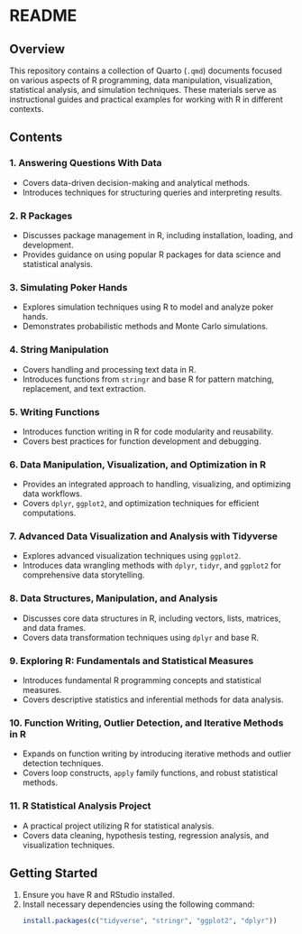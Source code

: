 # README

## Overview
This repository contains a collection of Quarto (`.qmd`) documents focused on various aspects of R programming, data manipulation, visualization, statistical analysis, and simulation techniques. These materials serve as instructional guides and practical examples for working with R in different contexts.

## Contents

### 1. Answering Questions With Data
- Covers data-driven decision-making and analytical methods.
- Introduces techniques for structuring queries and interpreting results.

### 2. R Packages
- Discusses package management in R, including installation, loading, and development.
- Provides guidance on using popular R packages for data science and statistical analysis.

### 3. Simulating Poker Hands
- Explores simulation techniques using R to model and analyze poker hands.
- Demonstrates probabilistic methods and Monte Carlo simulations.

### 4. String Manipulation
- Covers handling and processing text data in R.
- Introduces functions from `stringr` and base R for pattern matching, replacement, and text extraction.

### 5. Writing Functions
- Introduces function writing in R for code modularity and reusability.
- Covers best practices for function development and debugging.

### 6. Data Manipulation, Visualization, and Optimization in R
- Provides an integrated approach to handling, visualizing, and optimizing data workflows.
- Covers `dplyr`, `ggplot2`, and optimization techniques for efficient computations.

### 7. Advanced Data Visualization and Analysis with Tidyverse
- Explores advanced visualization techniques using `ggplot2`.
- Introduces data wrangling methods with `dplyr`, `tidyr`, and `ggplot2` for comprehensive data storytelling.

### 8. Data Structures, Manipulation, and Analysis
- Discusses core data structures in R, including vectors, lists, matrices, and data frames.
- Covers data transformation techniques using `dplyr` and base R.

### 9. Exploring R: Fundamentals and Statistical Measures
- Introduces fundamental R programming concepts and statistical measures.
- Covers descriptive statistics and inferential methods for data analysis.

### 10. Function Writing, Outlier Detection, and Iterative Methods in R
- Expands on function writing by introducing iterative methods and outlier detection techniques.
- Covers loop constructs, `apply` family functions, and robust statistical methods.

### 11. R Statistical Analysis Project
- A practical project utilizing R for statistical analysis.
- Covers data cleaning, hypothesis testing, regression analysis, and visualization techniques.

## Getting Started
1. Ensure you have R and RStudio installed.
2. Install necessary dependencies using the following command:
   ```r
   install.packages(c("tidyverse", "stringr", "ggplot2", "dplyr"))
